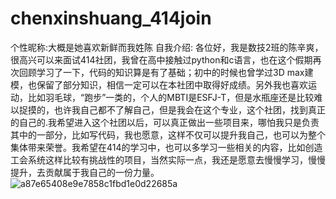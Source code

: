 # chenxinshuang_414join
个性昵称:大概是她喜欢新鲜而我姓陈
自我介绍:
各位好，我是数技2班的陈辛爽，很高兴可以来面试414社团，我曾在高中接触过python和c语言，也在这个假期再次回顾学习了一下，代码的知识算是有了基础；初中的时候也曾学过3D max建模，也保留了部分知识，相信一定可以在本社团中取得好成绩。另外我也喜欢运动，比如羽毛球，“跑步”一类的，个人的MBTI是ESFJ-T，但是水瓶座还是比较难以捉摸的，也许我自己都不了解自己，但是我会在这个专业，这个社团，找到真正的自己的.我希望进入这个社团以后，可以真正做出一些项目来，哪怕我只是负责其中的一部分，比如写代码，我也愿意，这样不仅可以提升我自己，也可以为整个集体带来荣誉。我希望在414的学习中，也可以多学习一些相关的内容，比如创造工会系统这样比较有挑战性的项目，当然实际一点，我还是愿意去慢慢学习，慢慢提升，去贡献属于我自己的一份力量。
![a87e65408e9e7858c1fbd1e0d22685a](https://github.com/user-attachments/assets/da7fd593-da40-4ef0-8317-df90ca4af882)
